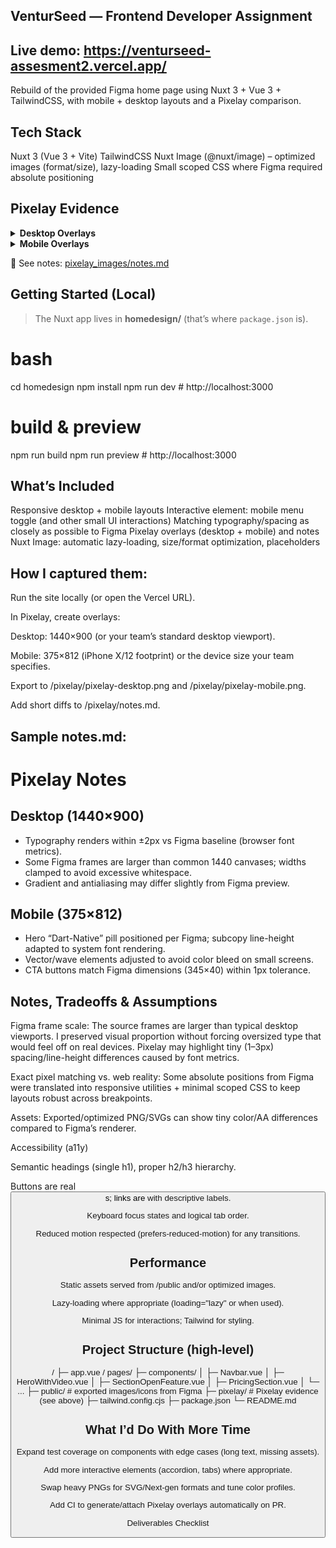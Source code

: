 ## VenturSeed — Frontend Developer Assignment

## Live demo: https://venturseed-assesment2.vercel.app/

Rebuild of the provided Figma home page using Nuxt 3 + Vue 3 + TailwindCSS, with mobile + desktop layouts and a Pixelay comparison.


## Tech Stack

Nuxt 3 (Vue 3 + Vite)
TailwindCSS
Nuxt Image (@nuxt/image) – optimized images (format/size), lazy-loading
Small scoped CSS where Figma required absolute positioning


## Pixelay Evidence

<details>
  <summary><strong>Desktop Overlays</strong></summary>

  <p>
    <img src="/pixelay_images/desktop/Screenshot%20(1).png" alt="Desktop Overlay 1" width="900"><br/>
    <img src="/pixelay_images/desktop/Screenshot%20(2).png" alt="Desktop Overlay 2" width="900"><br/>
    <img src="/pixelay_images/desktop/Screenshot%20(3).png" alt="Desktop Overlay 3" width="900">
  </p>
</details>

<details>
  <summary><strong>Mobile Overlays</strong></summary>

  <p>
    <img src="/pixelay_images/mobile/Screenshot%20(1).png" alt="Mobile Overlay 1" width="360"><br/>
    <img src="/pixelay_images/mobile/Screenshot%20(2).png" alt="Mobile Overlay 2" width="360"><br/>
    <img src="/pixelay_images/mobile/Screenshot%20(3).png" alt="Mobile Overlay 3" width="360">
  </p>
</details>

📄 See notes: [pixelay_images/notes.md](./pixelay_images/notes.md)


## Getting Started (Local)

> The Nuxt app lives in **homedesign/** (that’s where `package.json` is).

# bash
cd homedesign
npm install
npm run dev       # http://localhost:3000

# build & preview
npm run build
npm run preview   # http://localhost:3000

## What’s Included

Responsive desktop + mobile layouts
Interactive element: mobile menu toggle (and other small UI interactions)
Matching typography/spacing as closely as possible to Figma
Pixelay overlays (desktop + mobile) and notes
Nuxt Image: automatic lazy-loading, size/format optimization, placeholders


## How I captured them:

Run the site locally (or open the Vercel URL).

In Pixelay, create overlays:

Desktop: 1440×900 (or your team’s standard desktop viewport).

Mobile: 375×812 (iPhone X/12 footprint) or the device size your team specifies.

Export to /pixelay/pixelay-desktop.png and /pixelay/pixelay-mobile.png.

Add short diffs to /pixelay/notes.md.


## Sample notes.md:

# Pixelay Notes

## Desktop (1440×900)
- Typography renders within ±2px vs Figma baseline (browser font metrics).
- Some Figma frames are larger than common 1440 canvases; widths clamped to avoid excessive whitespace.
- Gradient and antialiasing may differ slightly from Figma preview.

## Mobile (375×812)
- Hero “Dart-Native” pill positioned per Figma; subcopy line-height adapted to system font rendering.
- Vector/wave elements adjusted to avoid color bleed on small screens.
- CTA buttons match Figma dimensions (345×40) within 1px tolerance.


## Notes, Tradeoffs & Assumptions

Figma frame scale: The source frames are larger than typical desktop viewports. I preserved visual proportion without forcing oversized type that would feel off on real devices. Pixelay may highlight tiny (1–3px) spacing/line-height differences caused by font metrics.

Exact pixel matching vs. web reality: Some absolute positions from Figma were translated into responsive utilities + minimal scoped CSS to keep layouts robust across breakpoints.

Assets: Exported/optimized PNG/SVGs can show tiny color/AA differences compared to Figma’s renderer.

Accessibility (a11y)

Semantic headings (single h1), proper h2/h3 hierarchy.

Buttons are real <button>s; links are <a> with descriptive labels.

Keyboard focus states and logical tab order.

Reduced motion respected (prefers-reduced-motion) for any transitions.



## Performance

Static assets served from /public and/or optimized images.

Lazy‐loading where appropriate (loading="lazy" or <NuxtImg> when used).

Minimal JS for interactions; Tailwind for styling.



## Project Structure (high-level)
/<app-root>
  ├─ app.vue / pages/
  ├─ components/
  │   ├─ Navbar.vue
  │   ├─ HeroWithVideo.vue
  │   ├─ SectionOpenFeature.vue
  │   ├─ PricingSection.vue
  │   └─ ...
  ├─ public/           # exported images/icons from Figma
  ├─ pixelay/          # Pixelay evidence (see above)
  ├─ tailwind.config.cjs
  ├─ package.json
  └─ README.md



## What I’d Do With More Time

Expand test coverage on components with edge cases (long text, missing assets).

Add more interactive elements (accordion, tabs) where appropriate.

Swap heavy PNGs for SVG/Next-gen formats and tune color profiles.

Add CI to generate/attach Pixelay overlays automatically on PR.

Deliverables Checklist



